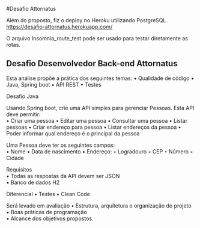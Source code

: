 #Desafio Attornatus

Além do proposto, fiz o deploy no Heroku utilizando PostgreSQL.
  https://desafio-attornatus.herokuapp.com/

O arquivo Insomnia_route_test pode ser usado para testar diretamente as rotas.



## Desafio Desenvolvedor Back-end Attornatus

Esta análise propõe a prática dos seguintes temas: 
    • Qualidade de código
    • Java, Spring boot
    • API REST
    • Testes

Desafio Java

Usando Spring boot, crie uma API simples para gerenciar Pessoas. Esta API deve permitir:  
    • Criar uma pessoa
    • Editar uma pessoa
    • Consultar uma pessoa
    • Listar pessoas
    • Criar endereço para pessoa
    • Listar endereços da pessoa
    • Poder informar qual endereço é o principal da pessoa  

Uma Pessoa deve ter os seguintes campos:  
    • Nome
    • Data de nascimento
    • Endereço:
        ◦ Logradouro
        ◦ CEP
        ◦ Número
        ◦ Cidade

Requisitos  
    • Todas as respostas da API devem ser JSON  
    • Banco de dados H2

Diferencial
    • Testes
    • Clean Code
 
Será levado em avaliação 
    • Estrutura, arquitetura e organização do projeto  
    • Boas práticas de programação  
    • Alcance dos objetivos propostos.
